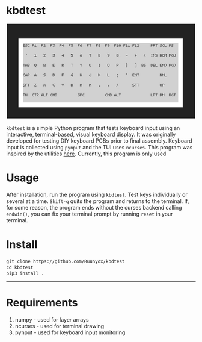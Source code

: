 # kbdtest

<p align=center>
<img src="demo.gif" width=500px />
<p/>

`kbdtest` is a simple Python program that tests keyboard input
using an interactive, terminal-based, visual keyboard display.
It was originally developed for testing DIY keyboard PCBs prior to final
assembly.
Keyboard input is collected using `pynput` and the TUI uses
`ncurses`. This program was inspired by the utilities
[here](https://keyboardchecker.com/). Currently, this program
is only used  

# Usage

After installation, run the program using `kbdtest`.
Test keys individually or several at a time. `Shift-q` quits 
the program and returns to the terminal. If, for some reason, 
the program ends without the curses backend calling `endwin()`,
you can fix your terminal prompt by running `reset` in your terminal.

# Install

```
git clone https://github.com/Ruunyox/kbdtest
cd kbdtest
pip3 install .
```

---
# Requirements

1. numpy - used for layer arrays
2. ncurses - used for terminal drawing 
3. pynput - used for keyboard input monitoring


